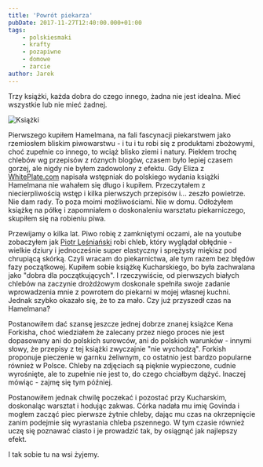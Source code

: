 ```yaml
---
title: 'Powrót piekarza'
pubDate: 2017-11-27T12:40:00.000+01:00
tags:
    - polskiesmaki
    - krafty
    - pozapiwne
    - domowe
    - żarcie
author: Jarek
---
```


Trzy książki, każda dobra do czego innego, żadna nie jest idealna. Mieć wszystkie lub nie mieć żadnej.

![Książki](https://1.bp.blogspot.com/-C2gQOmngxEk/WhlwHhIesTI/AAAAAAAAFqw/fvf3ovzraDMZiS4UBVCqCaRrET-aGSVsACKgBGAs/s800/IMG_0192.JPG)

Pierwszego kupiłem Hamelmana, na fali fascynacji piekarstwem jako rzemiosłem bliskim piwowarstwu - i tu i tu robi się z produktami zbożowymi, choć zupełnie co innego, to wciąż blisko ziemi i natury. Piekłem trochę chlebów wg przepisów z róznych blogów, czasem było lepiej czasem gorzej, ale nigdy nie byłem zadowolony z efektu. Gdy Eliza z [WhitePlate.com](http://whiteplate.com/) napisała wstępniak do polskiego wydania książki Hamelmana nie wahałem się długo i kupiłem. Przeczytałem z niecierpliwością wstęp i kilka pierwszych przepisów i... zeszło powietrze. Nie dam rady. To poza moimi możliwościami. Nie w domu. Odłożyłem książkę na półkę i zapomniałem o doskonaleniu warsztatu piekarniczego, skupiłem się na robieniu piwa.

Przewijamy o kilka lat. Piwo robię z zamkniętymi oczami, ale na youtube zobaczyłem jak [Piotr Leśniański](https://www.youtube.com/user/ccookk666) robi chleb, który wyglądał obłędnie - wielkie dziury i jednocześnie super elastyczny i sprężysty miękisz pod chrupiącą skórką. Czyli wracam do piekarnictwa, ale tym razem bez błędów fazy początkowej. Kupiłem sobie książkę Kucharskiego, bo była zachwalana jako "dobra dla początkujących". I rzeczywiście, od pierwszych białych chlebów na zaczynie drożdżowym doskonale spełniła swoje zadanie wprowadzenia mnie z powrotem do piekarni w mojej własnej kuchni. Jednak szybko okazało się, że to za mało. Czy już przyszedł czas na Hamelmana?

Postanowiłem dać szansę jeszcze jednej dobrze znanej książce Kena Forkisha, choć wiedziałem że zalecany przez niego proces nie jest dopasowany ani do polskich surowców, ani do polskich warunków - innymi słowy, że przepisy z tej książki zwyczajnie "nie wychodzą". Forkish proponuje pieczenie w garnku żeliwnym, co ostatnio jest bardzo popularne również w Polsce. Chleby na zdjęciach są pięknie wypieczone, cudnie wyrośnięte, ale to zupełnie nie jest to, do czego chciałbym dążyć. Inaczej mówiąc - zajmę się tym później.

Postanowiłem jednak chwilę poczekać i pozostać przy Kucharskim, doskonaląc warsztat i hodując zakwas. Córka nadała mu imię Govinda i mogłem zacząć piec pierwsze żytnie chleby, dając mu czas na okrzepnięcie zanim podejmie się wyrastania chleba pszennego. W tym czasie również uczę się poznawać ciasto i je prowadzić tak, by osiągnąć jak najlepszy efekt.

I tak sobie tu na wsi żyjemy.
